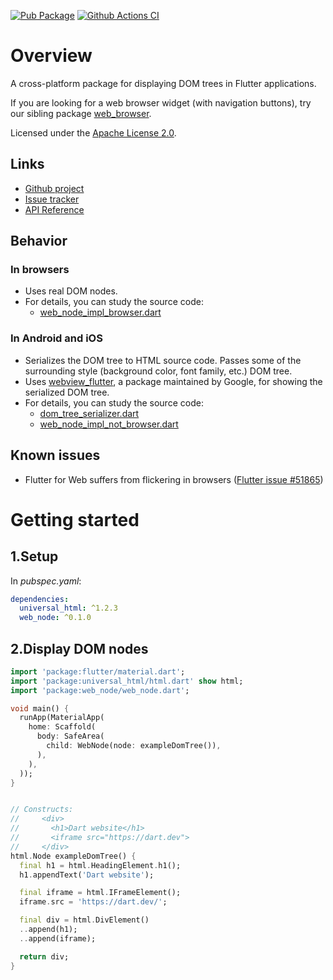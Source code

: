 [![Pub Package](https://img.shields.io/pub/v/web_node.svg)](https://pub.dartlang.org/packages/web_node)
[![Github Actions CI](https://github.com/dint-dev/web_node/workflows/Dart%20CI/badge.svg)](https://github.com/dint-dev/web_node/actions?query=workflow%3A%22Dart+CI%22)

# Overview
A cross-platform package for displaying DOM trees in Flutter applications.

If you are looking for a web browser widget (with navigation buttons), try our sibling package
[web_browser](https://pub.dev/packages/web_browser).

Licensed under the [Apache License 2.0](LICENSE).

## Links
  * [Github project](https://github.com/dint-dev/web_node)
  * [Issue tracker](https://github.com/dint-dev/web_node/issues)
  * [API Reference](https://pub.dev/documentation/web_node/latest/index.html)

## Behavior
### In browsers
  * Uses real DOM nodes.
  * For details, you can study the source code:
    * [web_node_impl_browser.dart](https://github.com/dint-dev/web_node/blob/master/lib/src/web_node_impl_browser.dart)

### In Android and iOS
  * Serializes the DOM tree to HTML source code. Passes some of the surrounding style (background
    color, font family, etc.) DOM tree.
  * Uses [webview_flutter](https://pub.dev/packages/webview_flutter), a package maintained by
    Google, for showing the serialized DOM tree.
  * For details, you can study the source code:
    * [dom_tree_serializer.dart](https://github.com/dint-dev/web_node/blob/master/lib/src/dom_tree_serializer.dart)
    * [web_node_impl_not_browser.dart](https://github.com/dint-dev/web_node/blob/master/lib/src/web_node_impl_not_browser.dart)

## Known issues
  * Flutter for Web suffers from flickering in browsers ([Flutter issue #51865](https://github.com/flutter/flutter/issues/51865))

# Getting started
## 1.Setup
In _pubspec.yaml_:
```yaml
dependencies:
  universal_html: ^1.2.3
  web_node: ^0.1.0
```

## 2.Display DOM nodes
```dart
import 'package:flutter/material.dart';
import 'package:universal_html/html.dart' show html;
import 'package:web_node/web_node.dart';

void main() {
  runApp(MaterialApp(
    home: Scaffold(
      body: SafeArea(
        child: WebNode(node: exampleDomTree()),
      ),
    ),
  ));
}


// Constructs:
//     <div>
//       <h1>Dart website</h1>
//       <iframe src="https://dart.dev">
//     </div>
html.Node exampleDomTree() {
  final h1 = html.HeadingElement.h1();
  h1.appendText('Dart website');

  final iframe = html.IFrameElement();
  iframe.src = 'https://dart.dev/';

  final div = html.DivElement()
  ..append(h1);
  ..append(iframe);

  return div;
}
```